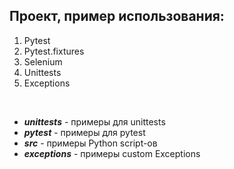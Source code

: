 ## Проект, пример использования:<br/>
1)  Pytest
2)  Pytest.fixtures  
3)  Selenium
4)  Unittests
5)  Exceptions
<br/>

    
-   **_unittests_** - примеры для unittests
-   **_pytest_** - примеры для pytest
-   **_src_** - примеры Python script-ов
-   **_exceptions_** - примеры custom Exceptions
